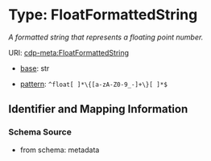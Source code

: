 # Type: FloatFormattedString




_A formatted string that represents a floating point number._



URI: [cdp-meta:FloatFormattedString](metadataFloatFormattedString)

* [base](https://w3id.org/linkml/base): str




* [pattern](https://w3id.org/linkml/pattern): `^float[ ]*\{[a-zA-Z0-9_-]+\}[ ]*$`






## Identifier and Mapping Information







### Schema Source


* from schema: metadata
